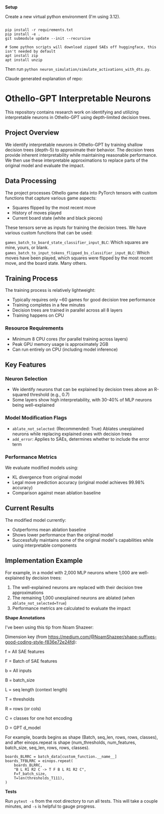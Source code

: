 **Setup** 

Create a new virtual python environment (I'm using 3.12).

```

pip install -r requirements.txt
pip install -e .
git submodule update --init --recursive

# Some python scripts will download zipped SAEs off huggingface, this isn't needed by default
apt install zip
apt install unzip
```

Then run `python neuron_simulation/simulate_activations_with_dts.py`.

Claude generated explanation of repo:

# Othello-GPT Interpretable Neurons

This repository contains research work on identifying and utilizing interpretable neurons in Othello-GPT using depth-limited decision trees.

## Project Overview

We identify interpretable neurons in Othello-GPT by training shallow decision trees (depth-5) to approximate their behavior. The decision trees provide inherent interpretability while maintaining reasonable performance. We then use these interpretable approximations to replace parts of the original model and evaluate the impact.

## Data Processing

The project processes Othello game data into PyTorch tensors with custom functions that capture various game aspects:
- Squares flipped by the most recent move
- History of moves played
- Current board state (white and black pieces)

These tensors serve as inputs for training the decision trees. We have various custom functions that can be used:

`games_batch_to_board_state_classifier_input_BLC`: Which squares are mine, yours, or blank.
`games_batch_to_input_tokens_flipped_bs_classifier_input_BLC`: Which moves have been played, which squares were flipped by the most recent move, and the board state.
Many others.

## Training Process

The training process is relatively lightweight:
- Typically requires only ~60 games for good decision tree performance
- Training completes in a few minutes
- Decision trees are trained in parallel across all 8 layers
- Training happens on CPU

### Resource Requirements
- Minimum 8 CPU cores (for parallel training across layers)
- Peak GPU memory usage is approximately 2GB
- Can run entirely on CPU (including model inference)

## Key Features

### Neuron Selection
- We identify neurons that can be explained by decision trees above an R-squared threshold (e.g., 0.7)
- Some layers show high interpretability, with 30-40% of MLP neurons being well-explained

### Model Modification Flags
- `ablate_not_selected`: (Recommended: True) Ablates unexplained neurons while replacing explained ones with decision trees
- `add_error`: Applies to SAEs, determines whether to include the error term

### Performance Metrics
We evaluate modified models using:
- KL divergence from original model
- Legal move prediction accuracy (original model achieves 99.98% accuracy)
- Comparison against mean ablation baseline

## Current Results

The modified model currently:
- Outperforms mean ablation baseline
- Shows lower performance than the original model
- Successfully maintains some of the original model's capabilities while using interpretable components

## Implementation Example

For example, in a model with 2,000 MLP neurons where 1,000 are well-explained by decision trees:
1. The well-explained neurons are replaced with their decision tree approximations
2. The remaining 1,000 unexplained neurons are ablated (when `ablate_not_selected=True`)
3. Performance metrics are calculated to evaluate the impact

**Shape Annotations**

I've been using this tip from Noam Shazeer:

Dimension key (from https://medium.com/@NoamShazeer/shape-suffixes-good-coding-style-f836e72e24fd):

f = All SAE features

F = Batch of SAE features

b = All inputs

B = batch_size

L = seq length (context length)

T = thresholds

R = rows (or cols)

C = classes for one hot encoding

D = GPT d_model

For example, boards begins as shape (Batch, seq_len, rows, rows, classes), and after einops.repeat is shape (num_thresholds, num_features, batch_size, seq_len, rows, rows, classes).


```
boards_BLRRC = batch_data[custom_function.__name__]
boards_TFBLRRC = einops.repeat(
    boards_BLRRC,
    "B L R1 R2 C -> T F B L R1 R2 C",
    F=f_batch_size,
    T=len(thresholds_T111),
)
```

**Tests**

Run `pytest -s` from the root directory to run all tests. This will take a couple minutes, and `-s` is helpful to gauge progress.